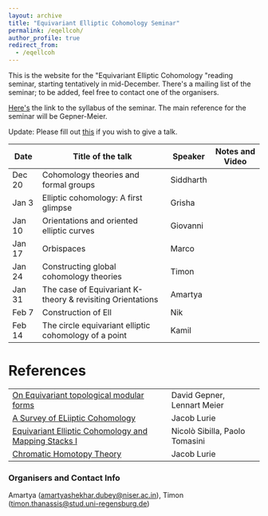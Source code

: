 ```yaml
---
layout: archive
title: "Equivariant Elliptic Cohomology Seminar"
permalink: /eqellcoh/
author_profile: true
redirect_from:
  - /eqellcoh
---
```




This is the website for the "Equivariant Elliptic Cohomology "reading seminar, starting tentatively in mid-December. There's a mailing list of the seminar; to be added, feel free to contact one of the organisers. 

[Here's](https://drive.google.com/file/d/1ZQuyfE6Uxnviye5kH0PMGYwGF-SLoOUX/view?usp=sharing) the link to the syllabus of the seminar. The main reference for the seminar will be Gepner-Meier.

Update: Please fill out [this](https://forms.gle/tiwcUQ5X8eAe68zV6) if you wish to give a talk. 

Date  | Title of the talk | Speaker | Notes and Video 
--- | --- | --- | --- 
Dec 20|Cohomology theories and formal groups|Siddharth|
Jan 3 |Elliptic cohomology: A first glimpse| Grisha|
Jan 10|Orientations and oriented elliptic curves| Giovanni|
Jan 17|Orbispaces|Marco|
Jan 24|Constructing global cohomology theories|Timon|
Jan 31|The case of Equivariant K-theory & revisiting Orientations|Amartya|
Feb 7|Construction of Ell|Nik|
Feb 14|The circle equivariant elliptic cohomology of a point|Kamil|
  

References
======

|   |  |
| ------------- | ------------- |
|[On Equivariant topological modular forms](https://arxiv.org/abs/2004.10254) | David Gepner, Lennart Meier| 
| [A Survey of ELiiptic Cohomology](https://people.math.harvard.edu/~lurie/papers/survey.pdf)  | Jacob Lurie  |
| [Equivariant Elliptic Cohomology and Mapping Stacks I](https://arxiv.org/abs/2303.10146) | Nicolò Sibilla, Paolo Tomasini |
| [Chromatic Homotopy Theory](https://people.math.harvard.edu/~lurie/252x.html) | Jacob Lurie |

### Organisers and Contact Info
Amartya \(amartyashekhar.dubey@niser.ac.in\), Timon \(timon.thanassis@stud.uni-regensburg.de\)
